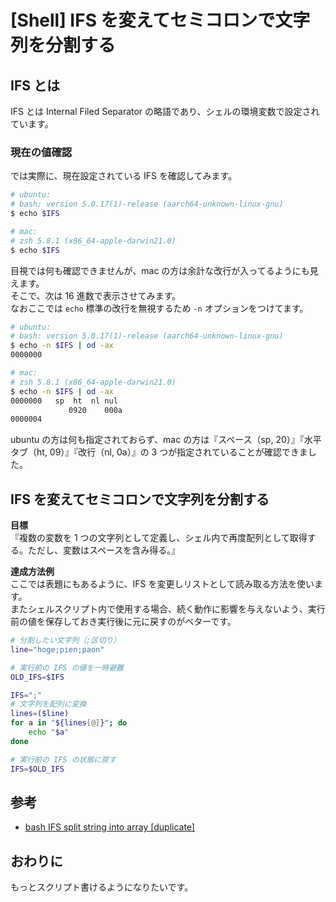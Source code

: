 # [Shell] IFS を変えてセミコロンで文字列を分割する

## IFS とは
IFS とは Internal Filed Separator の略語であり、シェルの環境変数で設定されています。

### 現在の値確認
では実際に、現在設定されている IFS を確認してみます。

 
``` sh
# ubuntu: 
# bash: version 5.0.17(1)-release (aarch64-unknown-linux-gnu) 
$ echo $IFS

# mac: 
# zsh 5.8.1 (x86_64-apple-darwin21.0)
$ echo $IFS


```

目視では何も確認できませんが、mac の方は余計な改行が入ってるようにも見えます。  
そこで、次は 16 進数で表示させてみます。  
なおここでは `echo` 標準の改行を無視するため `-n` オプションをつけてます。

``` sh
# ubuntu: 
# bash: version 5.0.17(1)-release (aarch64-unknown-linux-gnu)
$ echo -n $IFS | od -ax
0000000

# mac: 
# zsh 5.8.1 (x86_64-apple-darwin21.0)
$ echo -n $IFS | od -ax
0000000   sp  ht  nl nul                                                
             0920    000a                                                
0000004
```

ubuntu の方は何も指定されておらず、mac の方は『スペース（sp, 20）』『水平タブ（ht, 09）』『改行（nl, 0a）』の 3 つが指定されていることが確認できました。

## IFS を変えてセミコロンで文字列を分割する
**目標**  
『複数の変数を 1 つの文字列として定義し、シェル内で再度配列として取得する。ただし、変数はスペースを含み得る。』

**達成方法例**  
ここでは表題にもあるように、IFS を変更しリストとして読み取る方法を使います。  
またシェルスクリプト内で使用する場合、続く動作に影響を与えないよう、実行前の値を保存しておき実行後に元に戻すのがベターです。

``` sh
# 分割したい文字列（;区切り）
line="hoge;pien;paon"

# 実行前の IFS の値を一時避難
OLD_IFS=$IFS

IFS=";"
# 文字列を配列に変換
lines=($line)
for a in "${lines[@]}"; do
    echo "$a"
done

# 実行前の IFS の状態に戻す
IFS=$OLD_IFS
```


## 参考
- [bash IFS split string into array [duplicate]](https://stackoverflow.com/questions/30807306/bash-ifs-split-string-into-array)

## おわりに
もっとスクリプト書けるようになりたいです。

